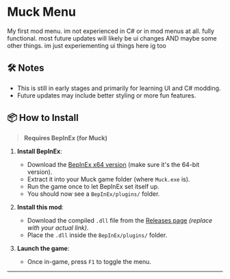 # Muck Menu
My first mod menu. im not experienced in C# or in mod menus at all. fully functional. most future updates will likely be ui changes AND maybe some other things. im just experiementing ui things here ig too

## 🛠️ Notes

- This is still in early stages and primarily for learning UI and C# modding.
- Future updates may include better styling or more fun features.

## 📦 How to Install

> **Requires BepInEx (for Muck)**

1. **Install BepInEx**:
   - Download the [BepInEx x64 version](https://github.com/BepInEx/BepInEx/releases/tag/v5.4.23.2) (make sure it's the 64-bit version).
   - Extract it into your Muck game folder (where `Muck.exe` is).
   - Run the game once to let BepInEx set itself up.
   - You should now see a `BepInEx/plugins/` folder.

2. **Install this mod**:
   - Download the compiled `.dll` file from the [Releases page](https://github.com/MrEcstsy/MuckMenu/releases) *(replace with your actual link)*.
   - Place the `.dll` inside the `BepInEx/plugins/` folder.

3. **Launch the game**:
   - Once in-game, press `F1` to toggle the menu.

---

